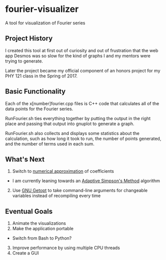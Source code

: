 # fourier-visualizer
A tool for visualization of Fourier series

## Project History
I created this tool at first out of curiosity and out of frustration that the web app
Desmos was so slow for the kind of graphs I and my mentors were trying to generate.

Later the project became my official component of an honors project for my PHY 121
class in the Spring of 2017.

## Basic Functionality
Each of the x[number]fourier.cpp files is C++ code that calculates all of the data
points for the Fourier series.

RunFourier.sh ties everything together by putting the output in the right place and 
passing that output into gnuplot to generate a graph.

RunFourier.sh also collects and displays some statistics about the calculation, such
as how long it took to run, the number of points generated, and the number of terms
used in each sum.

## What's Next
1. Switch to [numerical approximation](https://en.wikipedia.org/wiki/Numerical_integration) of coefficients
  * I am currently leaning towards an [Adaptive Simpson's Method](https://en.wikipedia.org/wiki/Adaptive_Simpson's_method) algorithm
2. Use [GNU Getopt](https://www.gnu.org/software/libc/manual/html_node/Getopt.html) to take command-line arguments for changeable variables instead of recompiling every time

## Eventual Goals
1. Animate the visualizations
2. Make the application portable
 * Switch from Bash to Python?
3. Improve performance by using multiple CPU threads
4. Create a GUI
